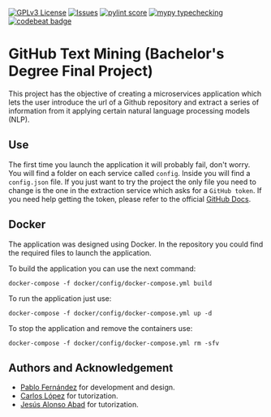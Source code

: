 [![GPLv3 License](https://img.shields.io/badge/License-GPL%20v3-yellow.svg)](https://opensource.org/licenses/)
[![Issues](https://img.shields.io/github/issues/MrpYA45/github-text-mining-tfg?color=blue)](https://github.com/MrpYA45/github-text-mining-tfg/issues)
[![pylint score](https://github.com/MrpYA45/github-text-mining-tfg/actions/workflows/stylechecking.yml/badge.svg?style=for-the-badge)](https://github.com/MrpYA45/github-text-mining-tfg/actions/workflows/stylechecking.yml)
[![mypy typechecking](https://github.com/MrpYA45/github-text-mining-tfg/actions/workflows/typechecking.yml/badge.svg)](https://github.com/MrpYA45/github-text-mining-tfg/actions/workflows/typechecking.yml)
[![codebeat badge](https://codebeat.co/badges/b88ca615-8ccc-4770-a607-79e83b14dac5)](https://codebeat.co/projects/github-com-mrpya45-github-text-mining-tfg-main)

# GitHub Text Mining (Bachelor's Degree Final Project)

This project has the objective of creating a microservices application which lets the user introduce the url of a Github repository and extract a series of information from it applying certain natural language processing models (NLP).

## Use
The first time you launch the application it will probably fail, don't worry. You will find a folder on each service called `config`. Inside you will find a `config.json` file. If you just want to try the project the only file you need to change is the one in the extraction service which asks for a `GitHub token`. If you need help getting the token, please refer to the official [GitHub Docs](https://docs.github.com/es/github/authenticating-to-github/keeping-your-account-and-data-secure/creating-a-personal-access-token).

## Docker

The application was designed using Docker. In the repository you could find the required files to launch the application.

To build the application you can use the next command:

```
docker-compose -f docker/config/docker-compose.yml build
```

To run the application just use:

```
docker-compose -f docker/config/docker-compose.yml up -d
```
To stop the application and remove the containers use:
```
docker-compose -f docker/config/docker-compose.yml rm -sfv
```

## Authors and Acknowledgement

-   [Pablo Fernández](https://www.github.com/mrpya45) for development and design.
-   [Carlos López](https://www.github.com/clopezno) for tutorization.
-   [Jesús Alonso Abad](https://www.github.com/kencho) for tutorization.
